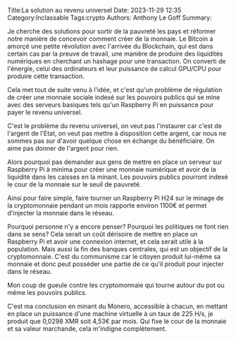 Title:La solution au revenu universel
Date: 2023-11-29 12:35
Category:Inclassable
Tags:crypto
Authors: Anthony Le Goff
Summary:

Je cherche des solutions pour sortir de la pauvreté les pays et réformer notre manière de concevoir comment créer de la monnaie. Le Bitcoin a amorçé une petite révolution avec l'arrivée du Blockchain, qui est dans certain cas par la preuve de travail, une manière de produire des liquidités numériques en cherchant un hashage pour une transaction. On converti de l'énergie, celui des ordinateurs et leur puissance de calcul GPU/CPU pour produire cette transaction.

Cela met tout de suite venu à l'idée, et c'est qu'un problème de régulation de créer une monnaie sociale indexé sur les pouvoirs publics qui se mine avec des serveurs basiques tels qu'un Raspberry Pi en puissance pour payer le revenu universel. 

C'est le problème du revenu universel, on veut pas l'instaurer car c'est de l'argent de l'Etat, on veut pas mettre à disposition cette argent, car nous ne sommes pas sur d'avoir quelque chose en échange du bénéficiaire. On aime pas donner de l'argent pour rien.

Alors pourquoi pas demander aux gens de mettre en place un serveur sur Raspberry Pi à minima pour créer une monnaie numérique et avoir de la liquidité dans les caisses en la minant. Les pouvoirs publics pourront indexé le cour de la monnaie sur le seuil de pauvreté.

Ainsi pour faire simple, faire tourner un Raspberry Pi H24 sur le minage de la cryptomonnaie pendant un mois rapporte environ 1100€ et permet d'injecter la monnaie dans le réseau.

Pourquoi personne n'y a encore penser? Pourquoi les politiques ne font rien dans se sens? Cela serait un coût dérisoire de mettre en place un Raspberry Pi et avoir une connexion internet, et cela serait utile à la population. Mais aussi la fin des banques centrales, qui est un objectif de la cryptomonnaie. C'est du communisme car le citoyen produit lui-même sa monnaie et donc peut posséder une partie de ce qu'il produit pour injecter dans le réseau.

Mon coup de gueule contre les cryptomonnaie qui tourne autour du pot ou même les pouvoirs publics.


C'est ma conclusion en minant du Monero, accessible à chacun, en mettant en place un puissance d'une machine virtuelle à un taux de 225 H/s, je produit que 0,0298 XMR soit 4,53€ par mois. Qui fixe le cour de la monnaie et sa valeur marchande, cela m'indigne complètement.